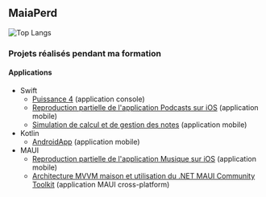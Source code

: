 ## MaiaPerd

![Top Langs](https://github-readme-stats.vercel.app/api/top-langs/?username=MaiaPerd&layout=compact&langs_count=6&size_weight=0&theme=transparent&count_weight=0.9&hide=html,css,dockerfile)

### Projets réalisés pendant ma formation

#### Applications

- Swift
  - [Puissance 4](https://github.com/MaiaPerd/Puissance4) (application console)
  - [Reproduction partielle de l'application Podcasts sur iOS](https://github.com/MaiaPerd/iOS_Podcasts) (application mobile)
  - [Simulation de calcul et de gestion des notes](https://github.com/MaiaPerd/CalculetteMoyenne) (application mobile)
- Kotlin
  - [AndroidApp](https://github.com/MaiaPerd/AndroidApp) (application mobile)
- MAUI
  - [Reproduction partielle de l'application Musique sur iOS](https://github.com/MaiaPerd/MAUI_AppleMusic) (application mobile)
  - [Architecture MVVM maison et utilisation du .NET MAUI Community Toolkit](https://github.com/MaiaPerd/MVVMMaui) (application MAUI cross-platform)


<!--
**MaiaPerd/MaiaPerd** is a ✨ _special_ ✨ repository because its `README.md` (this file) appears on your GitHub profile.

Here are some ideas to get you started:

- 🔭 I’m currently working on ...
- 🌱 I’m currently learning ...
- 👯 I’m looking to collaborate on ...
- 🤔 I’m looking for help with ...
- 💬 Ask me about ...
- 📫 How to reach me: ...
- 😄 Pronouns: ...
- ⚡ Fun fact: ...
-->

